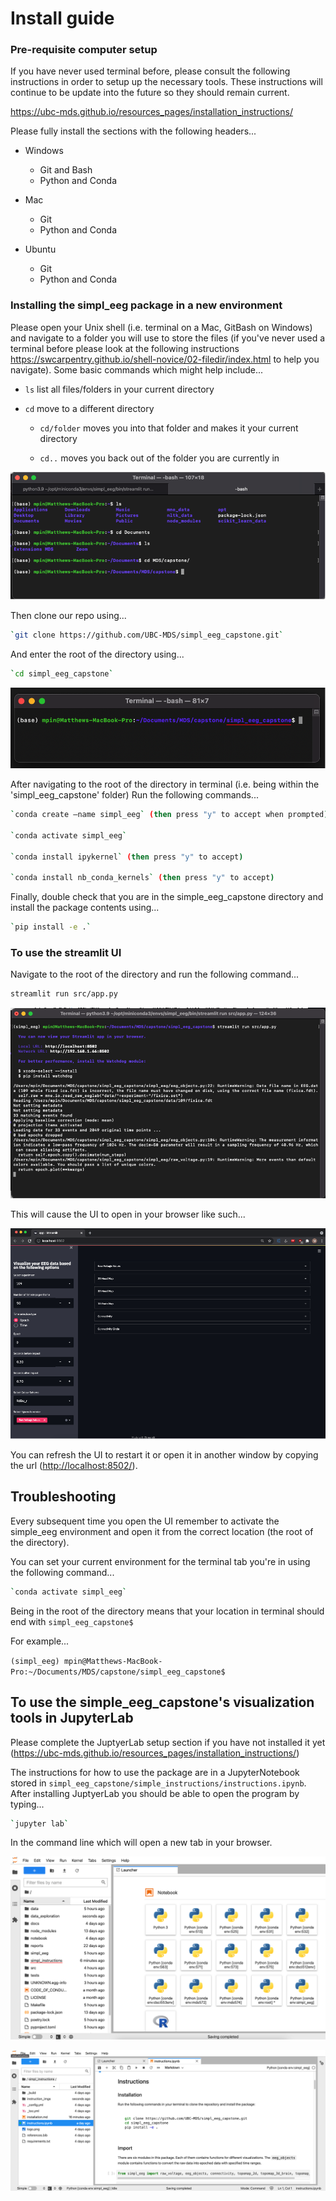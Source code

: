 # **Install guide**

### **Pre-requisite computer setup**

If you have never used terminal before, please consult the following instructions in order to setup up the necessary tools. These instructions will continue to be update into the future so they should remain current.

<https://ubc-mds.github.io/resources_pages/installation_instructions/>

Please fully install the sections with the following headers...

-   Windows

    -   Git and Bash
    -   Python and Conda

-   Mac

    -   Git
    -   Python and Conda

-   Ubuntu

    -   Git
    -   Python and Conda

### **Installing the simpl\_eeg package in a new environment**

Please open your Unix shell (i.e. terminal on a Mac, GitBash on Windows) and navigate to a folder you will use to store the files (if you've never used a terminal before please look at the following instructions <https://swcarpentry.github.io/shell-novice/02-filedir/index.html> to help you navigate). Some basic commands which might help include...

-   `ls` list all files/folders in your current directory

-   `cd` move to a different directory

    -   `cd/folder` moves you into that folder and makes it your current directory

    -   `cd..` moves you back out of the folder you are currently in

![](instruction_imgs/navigation.png)

Then clone our repo using...

```bash
`git clone https://github.com/UBC-MDS/simpl_eeg_capstone.git`
```

And enter the root of the directory using...

```bash
`cd simpl_eeg_capstone`
```

![](instruction_imgs/navigation2.png)

After navigating to the root of the directory in terminal (i.e. being within the 'simpl\_eeg\_capstone' folder) Run the following commands...

```bash
`conda create –name simpl_eeg` (then press "y" to accept when prompted)

`conda activate simpl_eeg`

`conda install ipykernel` (then press "y" to accept)

`conda install nb_conda_kernels` (then press "y" to accept)
```

Finally, double check that you are in the simple\_eeg\_capstone directory and install the package contents using...

```bash
`pip install -e .`
```

### **To use the streamlit UI**

Navigate to the root of the directory and run the following command...

```bash
streamlit run src/app.py
```

![](instruction_imgs/streamlit.png)

This will cause the UI to open in your browser like such...

![](instruction_imgs/streamlit2.png)

You can refresh the UI to restart it or open it in another window by copying the url (<http://localhost:8502/>).

## **Troubleshooting**

Every subsequent time you open the UI remember to activate the simple_eeg environment and open it from the correct location (the root of the directory).

You can set your current environment for the terminal tab you're in using the following command...

```bash
`conda activate simpl_eeg`
```

Being in the root of the directory means that your location in terminal should end with `simpl_eeg_capstone$`

For example...

`(simpl_eeg) mpin@Matthews-MacBook-Pro:~/Documents/MDS/capstone/simpl_eeg_capstone$ `

## **To use the simple\_eeg\_capstone's visualization tools in JupyterLab**

Please complete the JuptyerLab setup section if you have not installed it yet (<https://ubc-mds.github.io/resources_pages/installation_instructions/>)

The instructions for how to use the package are in a JupyterNotebook stored in `simpl_eeg_capstone/simple_instructions/instructions.ipynb`. After installing JuptyerLab you should be able to open the program by typing...

```bash
`jupyter lab`
```

In the command line which will open a new tab in your browser.

![](instruction_imgs/jupyter_lab.png)

![](instruction_imgs/jupyter_lab2.png)

